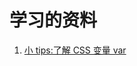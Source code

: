 # 学习的资料

1. [小 tips:了解 CSS 变量 var](https://www.zhangxinxu.com/wordpress/2016/11/css-css3-variables-var/comment-page-1/)
